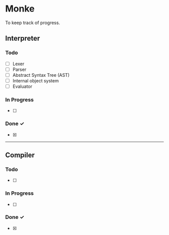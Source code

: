 # Monke

To keep track of progress.

## Interpreter
### Todo
- [ ] Lexer
- [ ] Parser
- [ ] Abstract Syntax Tree (AST)
- [ ] Internal object system
- [ ] Evaluator

### In Progress

- [ ]   

### Done ✓
- [x]   

---  

## Compiler
### Todo
- [ ]   

### In Progress

- [ ]   

### Done ✓

- [x]   
